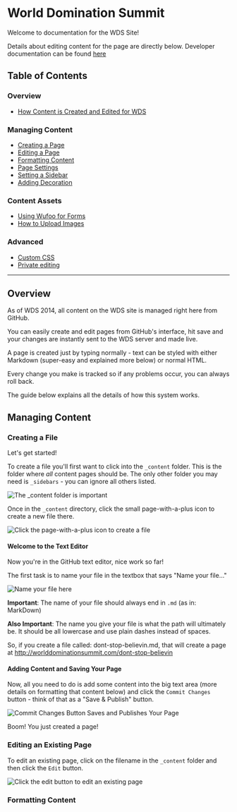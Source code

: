 World Domination Summit
=======================

Welcome to documentation for the WDS Site!

Details about editing content for the page are directly below. Developer documentation 
can be found [here](https://github.com/nickyhajal/world-domination-summit/wiki)

## Table of Contents

### Overview

* [How Content is Created and Edited for WDS](#overview)

### Managing Content

* [Creating a Page](#creating-a-page)
* [Editing a Page](#editing-a-page)
* [Formatting Content](#formatting-content)
* [Page Settings](#page-settings)
* [Setting a Sidebar](#setting-a-sidebar)
* [Adding Decoration](#adding-decoration)

### Content Assets

* [Using Wufoo for Forms](#using-wufoo)
* [How to Upload Images](#uploading-images)

### Advanced

* [Custom CSS](#custom-css)
* [Private editing](#private-editing)

---------------------------------------

## Overview

As of WDS 2014, all content on the WDS site is managed right here from GitHub. 

You can easily create and edit pages from GitHub's interface, hit save and your changes are instantly sent to the WDS server and made live.

A page is created just by typing normally - text can be styled with either Markdown (super-easy and explained more below) or normal HTML.

Every change you make is tracked so if any problems occur, you can always roll back.

The guide below explains all the details of how this system works.

## Managing Content

### Creating a File

Let's get started!

To create a file you'll first want to click into the `_content` folder. This is the folder where *all* content pages should be. The only other folder you may need is `_sidebars` - you can ignore all others listed.


![The _content folder is important](https://www.evernote.com/shard/s10/sh/571149cc-b6e5-4b8e-8c13-f2e1208558b0/abfdb283c302da807a238ff8c5d2d37c/res/10aeff6c-b68e-4aae-b096-3f668826ff80/skitch.png?resizeSmall&width=832)


Once in the `_content` directory, click the small page-with-a-plus icon to create a new file there.

![Click the page-with-a-plus icon to create a file](https://www.evernote.com/shard/s10/sh/60d85ad9-82fb-4673-ada9-47c042fa6b0b/a556167fb0fd3d5b98600a89fee5f33b/res/364586cc-612d-45c3-8a03-bdaa0b10ef28/skitch.png?resizeSmall&width=832)


#### Welcome to the Text Editor

Now you're in the GitHub text editor, nice work so far!

The first task is to name your file in the textbox that says "Name your file..."

![Name your file here](https://www.evernote.com/shard/s10/sh/790ef366-36f4-481a-9f8a-05d218727d0a/b6a24e6f91ee898163b9492b8d6c5685/res/e0f35281-1221-4bd6-b240-2cf605989f63/skitch.png?resizeSmall&width=832)

**Important**: The name of your file should always end in `.md` (as in: MarkDown)

**Also Important**: The name you give your file is what the path will ultimately be. It should be all lowercase and use plain dashes instead of spaces.

So, if you create a file called: dont-stop-believin.md, that will create a page at http://worlddominationsummit.com/dont-stop-believin

#### Adding Content and Saving Your Page

Now, all you need to do is add some content into the big text area (more details on formatting that content below) and click the `Commit Changes` button - think of that as a "Save & Publish" button.

![Commit Changes Button Saves and Publishes Your Page](https://www.evernote.com/shard/s10/sh/e05ddfec-ad7c-4ca2-9685-04d8545abd7e/a00a8ee7323e2b8b9c8a725b58ce80c4/res/cca7e3d6-8fd5-40df-8858-8217bc2551b7/skitch.png?resizeSmall&width=832)

Boom! You just created a page!

### Editing an Existing Page

To edit an existing page, click on the filename in the `_content` folder and then click the `Edit` button.

![Click the edit button to edit an existing page](https://www.evernote.com/shard/s10/sh/845ec671-6e68-4b23-82b7-1580c9731de6/70dd563b4e25f1bab573c6ef3e8ecd90/res/fbc8e231-034f-4cb9-9c6d-835e149a9d7b/skitch.png?resizeSmall&width=832)


### Formatting Content



